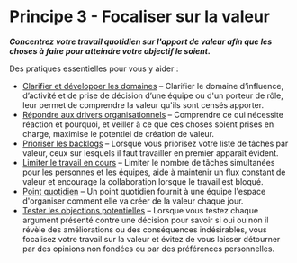 # Principe 3 - Focaliser sur la valeur


**_Concentrez votre travail quotidien sur l'apport de valeur afin que les choses à faire pour atteindre votre objectif le soient._**

Des pratiques essentielles pour vous y aider :

-   [Clarifier et développer les domaines](section:clarify-and-develop-domains) – Clarifier le domaine d’influence, d’activité et de prise de décision d’une équipe ou d'un porteur de rôle, leur permet de comprendre la valeur qu'ils sont censés apporter.
-   [Répondre aux drivers organisationnels](section:respond-to-organizational-drivers) – Comprendre ce qui nécessite réaction et pourquoi, et veiller à ce que ces choses soient prises en charge, maximise le potentiel de création de valeur.
-   [Prioriser les backlogs](section:prioritize-backlogs) – Lorsque vous priorisez votre liste de tâches par valeur,  ceux sur lesquels il faut travailler en premier apparaît évident.
-   [Limiter le travail en cours](section:limit-work-in-progress) – Limiter le nombre de tâches simultanées pour les personnes et les équipes, aide à maintenir un flux constant de valeur et encourage la collaboration lorsque le travail est bloqué.
-   [Point quotidien](section:daily-standup) – Un point quotidien fournit à une équipe l'espace d'organiser comment elle va créer de la valeur chaque jour.
-   [Tester les objections potentielles](section:test-arguments-qualify-as-objections) – Lorsque vous testez chaque argument présenté contre une décision pour savoir si oui ou non il révèle des améliorations ou des conséquences indésirables, vous focalisez votre travail sur la valeur et évitez de vous laisser détourner par des opinions non fondées ou par des préférences personnelles.
